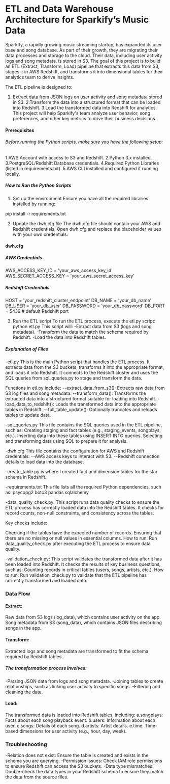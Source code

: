 # ETL and Data Warehouse Architecture for Sparkify’s Music Data
Sparkify, a rapidly growing music streaming startup, has expanded its user base and song database. As part of their growth, they are migrating their data processes and storage to the cloud. Their data, including user activity logs and song metadata, is stored in S3. The goal of this project is to build an ETL (Extract, Transform, Load) pipeline that extracts this data from S3, stages it in AWS Redshift, and transforms it into dimensional tables for their analytics team to derive insights.

The ETL pipeline is designed to:

1. Extract data from JSON logs on user activity and song metadata stored in S3.
2.Transform the data into a structured format that can be loaded into Redshift.
3.Load the transformed data into Redshift for analytics.
This project will help Sparkify's team analyze user behavior, song preferences, and other key metrics to drive their business decisions.

#### Prerequisites
###### Before running the Python scripts, make sure you have the following setup:
1.AWS Account with access to S3 and Redshift.
2.Python 3.x installed.
3.PostgreSQL/Redshift Database credentials.
4.Required Python Libraries (listed in requirements.txt).
5.AWS CLI installed and configured if running locally.


##### How to Run the Python Scripts
1. Set up the environment
Ensure you have all the required libraries installed by running:

pip install -r requirements.txt

2. Update the dwh.cfg  file
The dwh.cfg file should contain your AWS and Redshift credentials. Open dwh.cfg and replace the placeholder values with your own credentials:

#### dwh.cfg 

##### AWS Credentials
AWS_ACCESS_KEY_ID = 'your_aws_access_key_id'
AWS_SECRET_ACCESS_KEY = 'your_aws_secret_access_key'

##### Redshift Credentials
HOST = 'your_redshift_cluster_endpoint'
DB_NAME = 'your_db_name'
DB_USER = 'your_db_user'
DB_PASSWORD = 'your_db_password'
DB_PORT = 5439  # default Redshift port

3. Run the ETL script
To run the ETL process, execute the etl.py script:
python etl.py
This script will:
-Extract data from S3 (logs and song metadata).
-Transform the data to match the schema required by Redshift.
-Load the data into Redshift tables.

##### Explanation of Files
-etl.py
This is the main Python script that handles the ETL process. It extracts data from the S3 buckets, transforms it into the appropriate format, and loads it into Redshift. It connects to the Redshift cluster and uses the SQL queries from sql_queries.py to stage and transform the data.

Functions in etl.py include:
--extract_data_from_s3(): Extracts raw data from S3 log files and song metadata.
--transform_data(): Transforms the extracted data into a structured format suitable for loading into Redshift.
-load_data_to_redshift(): Loads the transformed data into the appropriate tables in Redshift.
--full_table_update(): Optionally truncates and reloads tables to update data.

-sql_queries.py
This file contains the SQL queries used in the ETL pipeline, such as:
Creating staging and fact tables (e.g., staging_events, songplays, etc.).
Inserting data into these tables using INSERT INTO queries.
Selecting and transforming data using SQL to prepare it for analysis.

-dwh.cfg
This file contains the configuration for AWS and Redshift credentials:
--AWS access keys to interact with S3.
--Redshift connection details to load data into the database.

-create_table.py
is where I created fact and dimension tables for the star schema in Redshift.

-requirements.txt
This file lists all the required Python dependencies, such as:
psycopg2
boto3
pandas
sqlalchemy

-data_quality_check.py: This script runs data quality checks to ensure the ETL process has correctly loaded data into the Redshift tables. It checks for record counts, non-null constraints, and consistency across the tables.

Key checks include:

Checking if the tables have the expected number of records.
Ensuring that there are no missing or null values in essential columns.
How to run:
Run data_quality_check.py after executing the ETL process to ensure data quality.

-validation_check.py: This script validates the transformed data after it has been loaded into Redshift. It checks the results of key business questions, such as:
Counting records in critical tables (users, songs, artists, etc.).
How to run:
Run validation_check.py to validate that the ETL pipeline has correctly transformed and loaded data.

### Data Flow
#### Extract:

Raw data from S3 logs (log_data), which contains user activity on the app.
Song metadata from S3 (song_data), which contains JSON files describing songs in the app.
#### Transform:

Extracted logs and song metadata are transformed to fit the schema required by Redshift tables.
##### The transformation process involves:
-Parsing JSON data from logs and song metadata.
-Joining tables to create relationships, such as linking user activity to specific songs.
-Filtering and cleaning the data.
#### Load:

The transformed data is loaded into Redshift tables, including:
a.songplays: Facts about each song playback event.
b.users: Information about each user.
c.songs: Details of each song.
d.artists: Artist details.
e.time: Time-based dimensions for user activity (e.g., hour, day, week).
### Troubleshooting
-Relation does not exist: Ensure the table is created and exists in the schema you are querying.
-Permission issues: Check IAM role permissions to ensure Redshift can access the S3 buckets.
-Data type mismatches: Double-check the data types in your Redshift schema to ensure they match the data from the source files.

